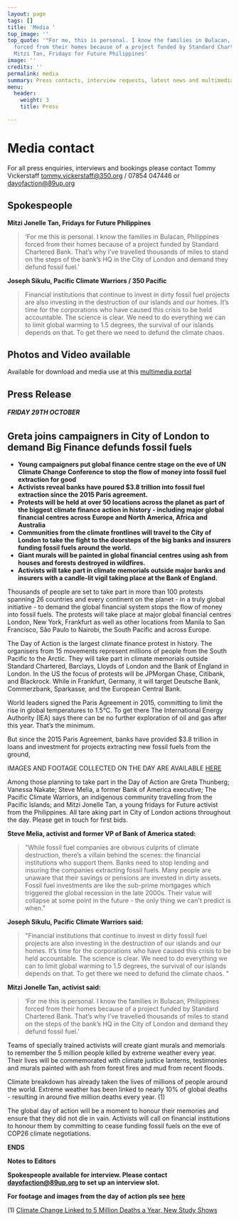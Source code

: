 ```yaml
---
layout: page
tags: []
title: 'Media '
top_image: ''
top_quote: '"For me, this is personal. I know the families in Bulacan, Philippines
  forced from their homes because of a project funded by Standard Chartered Bank"
  Mitzi Tan, Fridays for Future Philippines'
image: ''
credits: ''
permalink: media
summary: Press contacts, interview requests, latest news and multimedia assets
menu:
  header:
    weight: 3
    title: Press

---
```

# Media contact

For all press enquiries, interviews and bookings please contact Tommy Vickerstaff [tommy.vickerstaff@350.org](mailto:tommy.vickerstaff@350.org) / 07854 047446 or [dayofaction@89up.org](mailto:dayofaction@89up.org)

## Spokespeople

**Mitzi Jonelle Tan, Fridays for Future Philippines**

> ‘For me this is personal. I know the families in Bulacan, Philippines forced from their homes because of a project funded by Standard Chartered Bank. That’s why I’ve travelled thousands of miles to stand on the steps of the bank’s HQ in the City of London and demand they defund fossil fuel.’

**Joseph Sikulu, Pacific Climate Warriors / 350 Pacific**

> Financial institutions that continue to invest in dirty fossil fuel projects are also investing in the destruction of our islands and our homes. It’s time for the corporations who have caused this crisis to be held accountable. The science is clear. We need to do everything we can to limit global warming to 1.5 degrees, the survival of our islands depends on that. To get there we need to defund the climate chaos.

## Photos and Video available

Available for download and media use at this [multimedia portal](https://350org.widencollective.com/portals/nkryeayx/DefundClimateChaos)

## Press Release

###### **FRIDAY 29TH OCTOBER**

## **Greta joins campaigners in City of London to demand Big Finance defunds fossil fuels**

* **Young campaigners put global finance centre stage on the eve of UN Climate Change Conference to stop the flow of money into fossil fuel extraction for good**
* **Activists reveal banks have poured $3.8 trillion into fossil fuel extraction since the 2015 Paris agreement.**
* **Protests will be held at over 50 locations across the planet as part of the biggest climate finance action in history - including major global financial centres across Europe and North America, Africa and Australia**
* **Communities from the climate frontlines will travel to the City of London to take the fight to the doorsteps of the big banks and insurers funding fossil fuels around the world.**
* **Giant murals will be painted in global financial centres using ash from houses and forests destroyed in wildfires.**
* **Activists will take part in climate memorials outside major banks and insurers with a candle-lit vigil taking place at the Bank of England.**

Thousands of people are set to take part in more than 100 protests spanning 26 countries and every continent on the planet - in a truly global initiative - to demand the global financial system stops the flow of money into fossil fuels. The protests will take place at major global financial centres London, New York, Frankfurt as well as other locations from Manila to San Francisco, São Paulo to Nairobi, the South Pacific and across Europe.

The Day of Action is the largest climate finance protest in history. The organisers from 15 movements represent millions of people from the South Pacific to the Arctic. They will take part in climate memorials outside Standard Chartered, Barclays, Lloyds of London and the Bank of England in London. In the US the focus of protests will be JPMorgan Chase, Citibank, and Blackrock. While in Frankfurt, Germany, it will target Deutsche Bank, Commerzbank, Sparkasse, and the European Central Bank.

World leaders signed the Paris Agreement in 2015, committing to limit the rise in global temperatures to 1.5°C. To get there The International Energy Authority (IEA) says there can be no further exploration of oil and gas after this year. That’s the minimum.

But since the 2015 Paris Agreement, banks have provided $3.8 trillion in loans and investment for projects extracting new fossil fuels from the ground,

IMAGES AND FOOTAGE COLLECTED ON THE DAY ARE AVAILABLE [HERE](https://350org.widencollective.com/portals/nkryeayx/PeopletotheFrontportal)

Among those planning to take part in the Day of Action are Greta Thunberg; Vanessa Nakate; Steve Melia, a former Bank of America executive; The Pacific Climate Warriors, an indigenous community travelling from the Pacific Islands; and Mitzi Jonelle Tan, a young fridays for Future activist from the Philippines. All tare aking part in City of London actions throughout the day. Please get in touch for first bids.

**Steve Melia, activist and former VP of Bank of America stated:**

> "While fossil fuel companies are obvious culprits of climate destruction, there’s a villain behind the scenes: the financial institutions who support them. Banks need to stop lending and insuring the companies extracting fossil fuels. Many people are unaware that their savings or pensions are invested in dirty assets. Fossil fuel investments are like the sub-prime mortgages which triggered the global recession in the late 2000s. Their value will collapse at some point in the future - the only thing we can't predict is when."

**Joseph Sikulu, Pacific Climate Warriors said:**

> "Financial institutions that continue to invest in dirty fossil fuel projects are also investing in the destruction of our islands and our homes. It’s time for the corporations who have caused this crisis to be held accountable. The science is clear. We need to do everything we can to limit global warming to 1.5 degrees, the survival of our islands depends on that. To get there we need to defund the climate chaos. "

**Mitzi Jonelle Tan, activist said:**

> ‘For me this is personal. I know the families in Bulacan, Philippines forced from their homes because of a project funded by Standard Chartered Bank. That’s why I’ve travelled thousands of miles to stand on the steps of the bank’s HQ in the City of London and demand they defund fossil fuel.’

Teams of specially trained activists will create giant murals and memorials to remember the 5 million people killed by extreme weather every year. Their lives will be commemorated with climate justice lanterns, testimonies and murals painted with ash from forest fires and mud from recent floods.

Climate breakdown has already taken the lives of millions of people around the world. Extreme weather has been linked to nearly 10% of global deaths - resulting in around five million deaths every year. (1)

The global day of action will be a moment to honour their memories and ensure that they did not die in vain. Activists will call on financial institutions to honour them by committing to cease funding fossil fuels on the eve of COP26 climate negotiations.

**ENDS**

**Notes to Editors**

**Spokespeople available for interview. Please contact dayofaction@89up.org to set up an interview slot.**

**For footage and images from the day of action pls see** [**here**](https://350org.widencollective.com/portals/nkryeayx/PeopletotheFrontportal)

(1) [Climate Change Linked to 5 Million Deaths a Year, New Study Shows](https://www.bloomberg.com/news/articles/2021-07-07/climate-change-linked-to-5-million-deaths-a-year-new-study-shows)